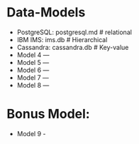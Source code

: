 # Data-Models
* PostgreSQL: postgresql.md # relational
* IBM IMS: ims.db # Hierarchical
* Cassandra: cassandra.db # Key-value 
* Model 4 — 
* Model 5 — 
* Model 6 — 
* Model 7 — 
* Model 8 —

# Bonus Model: 
* Model 9 -
